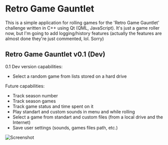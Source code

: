 # Retro Game Gauntlet
This is a simple application for rolling games for the 'Retro Game Gauntlet' challenge written in C++ using Qt (QML, JavaScript).
It's just a game roller now, but I'm going to add logging/history features (actually the features are almost done they're just commented, lol. Sorry)

## Retro Game Gauntlet v0.1 (Dev)

0.1 Dev version capabilities:
* Select a random game from lists stored on a hard drive

Future capabilities:
* Track season number 
* Track season games
* Track game status and time spent on it
* Play standart and custom sounds in menu and while rolling
* Select a game from standart and custom files (from a local drive and the Internet)
* Save user settings (sounds, games files path, etc.)

![Screenshot](https://www.dropbox.com/home?preview=Screenshot.JPG "v0.1 Dev")
